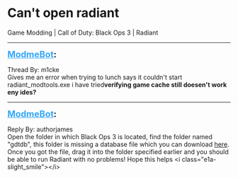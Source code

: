 # Can't open radiant
Game Modding | Call of Duty: Black Ops 3 | Radiant

---
<strong style="font-size: 1.4em;"><span style="text-decoration: underline;text-decoration-color: #34a7f9;"><span style="color:#34a7f9;">ModmeBot</span></span>:</strong>

<p>Thread By: m1cke<br />Gives me an error when trying to lunch says it couldn&#39;t start radiant_modtools.exe i have tried<strong>verifying game cache still doesen&#39;t work eny ides?</strong></p>

---
<strong style="font-size: 1.4em;"><span style="text-decoration: underline;text-decoration-color: #34a7f9;"><span style="color:#34a7f9;">ModmeBot</span></span>:</strong>

<p>Reply By: authorjames<br />Open the folder in which Black Ops 3 is located, find the folder named &quot;gdtdb&quot;, this folder is missing a database file which you can download <a href="https://mega.nz/#!vA91XBDA!cOhniglcuIAa1w0t_JvoKHyW1z3V4_MEQY8O4aON9ok">here</a>. Once you got the file, drag it into the folder specified earlier and you should be able to run Radiant with no problems! Hope this helps &lt;i class=&quot;e1a-slight_smile&quot;&gt;&lt;/i&gt;</p>
